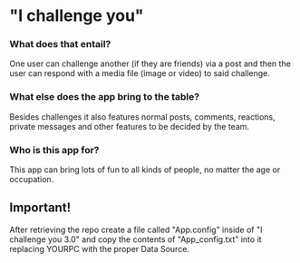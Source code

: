# "I challenge you"
### What does that entail?
One user can challenge another (if they are friends) via a post and then the user can respond with a media file (image or video) to said challenge.

### What else does the app bring to the table?
Besides challenges it also features normal posts, comments, reactions, private messages and other features to be decided by the team.

### Who is this app for?
This app can bring lots of fun to all kinds of people, no matter the age or occupation.

## Important!
After retrieving the repo create a file called "App.config" inside of "I challenge you 3.0" and copy the contents of "App_config.txt" into it replacing YOURPC with the proper Data Source.
